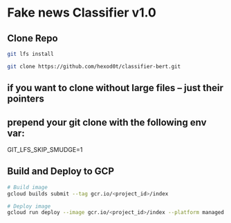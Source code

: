 # Fake news Classifier v1.0

## Clone Repo
```bash
git lfs install

git clone https://github.com/hexod0t/classifier-bert.git
```

## if you want to clone without large files – just their pointers
## prepend your git clone with the following env var:
GIT_LFS_SKIP_SMUDGE=1

## Build and Deploy to GCP
```bash
# Build image
gcloud builds submit --tag gcr.io/<project_id>/index

# Deploy image
gcloud run deploy --image gcr.io/<project_id>/index --platform managed
```